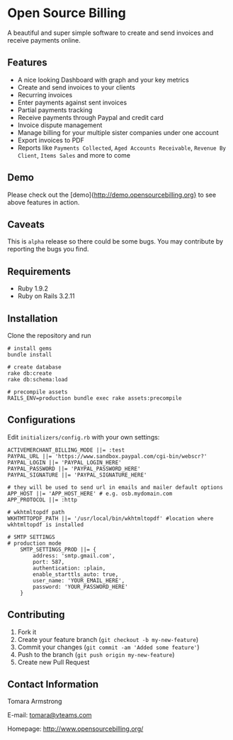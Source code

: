 Open Source Billing
===================

A beautiful and super simple software to create and send invoices and receive payments online.

Features
--------

* A nice looking Dashboard with graph and your key metrics
* Create and send invoices to your clients
* Recurring invoices
* Enter payments against sent invoices
* Partial payments tracking
* Receive payments through Paypal and credit card
* Invoice dispute management
* Manage billing for your multiple sister companies under one account
* Export invoices to PDF
* Reports like `Payments Collected`, `Aged Accounts Receivable`, `Revenue By Client`, `Items Sales` and more to come

Demo
---

Please check out the [demo]{http://demo.opensourcebilling.org} to see above features in action.


Caveats
-------

This is `alpha` release so there could be some bugs. You may contribute by reporting the bugs you find.

Requirements
------------

* Ruby 1.9.2
* Ruby on Rails 3.2.11

Installation
------------

Clone the repository and run

    # install gems
    bundle install
	
	# create database
	rake db:create
	rake db:schema:load

	# precompile assets
	RAILS_ENV=production bundle exec rake assets:precompile

Configurations
--------------

Edit `initializers/config.rb` with your own settings:

    ACTIVEMERCHANT_BILLING_MODE ||= :test
    PAYPAL_URL ||= 'https://www.sandbox.paypal.com/cgi-bin/webscr?'
    PAYPAL_LOGIN ||= 'PAYPAL_LOGIN_HERE'
    PAYPAL_PASSWORD ||= 'PAYPAL_PASSWORD_HERE'
    PAYPAL_SIGNATURE ||= 'PAYPAL_SIGNATURE_HERE'

    # they will be used to send url in emails and mailer default options
    APP_HOST ||= 'APP_HOST_HERE' # e.g. osb.mydomain.com
    APP_PROTOCOL ||= :http

    # wkhtmltopdf path
    WKHTMTTOPDF_PATH ||= '/usr/local/bin/wkhtmltopdf' #location where wkhtmltopdf is installed

    # SMTP SETTINGS
    # production mode
        SMTP_SETTINGS_PROD ||= {
            address: 'smtp.gmail.com',
            port: 587,
            authentication: :plain,
            enable_starttls_auto: true,
            user_name: 'YOUR_EMAIL_HERE',
            password: 'YOUR_PASSWORD_HERE'
        }

Contributing
------------

1. Fork it
2. Create your feature branch (`git checkout -b my-new-feature`)
3. Commit your changes (`git commit -am 'Added some feature'`)
4. Push to the branch (`git push origin my-new-feature`)
5. Create new Pull Request

Contact Information
-------------------

Tomara Armstrong

E-mail: <tomara@vteams.com>

Homepage: <http://www.opensourcebilling.org/>